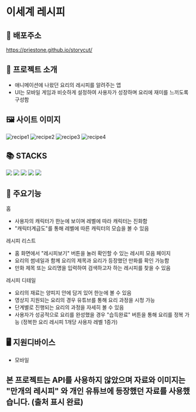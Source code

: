 # 이세계 레시피

## 🔗 배포주소

https://priestone.github.io/storycut/

## 📁 프로젝트 소개

- 애니메이션에 나왔던 요리의 레시피를 알려주는 앱
- UI는 모바일 게임과 비슷하게 설정하여 사용자가 성장하며 요리에 재미를 느끼도록 구성함

## 🖼️ 사이트 이미지

![recipe1](https://github.com/user-attachments/assets/dabb51bd-e4a4-4254-803d-e46447a49f69)
![recipe2](https://github.com/user-attachments/assets/48b3bc2b-22aa-4824-b82a-7eca79dcfd15)
![recipe3](https://github.com/user-attachments/assets/4f313f0c-e4ad-4e28-bf75-60e8312776d7)
![recipe4](https://github.com/user-attachments/assets/aa365395-f259-47f1-b808-d8e5f01b1961)

## 📚 STACKS

<img src="https://img.shields.io/badge/React-61DAFB?style=for-the-badge&logo=react&logoColor=white">
<img src="https://img.shields.io/badge/html5-E34F26?style=for-the-badge&logo=html5&logoColor=white">
<img src="https://img.shields.io/badge/css3-663399?style=for-the-badge&logo=css3&logoColor=white">
<img src="https://img.shields.io/badge/nodedotjs-5FA04E?style=for-the-badge&logo=nodedotjs&logoColor=white">
<img src="https://img.shields.io/badge/figma-F24E1E?style=for-the-badge&logo=figma&logoColor=white">

## 📒 주요기능

홈

- 사용자의 캐릭터가 한눈에 보이며 레벨에 따라 캐릭터는 진화함
- "캐릭터계급도"를 통해 레벨에 따른 캐릭터의 모습을 볼 수 있음

레시피 리스트

- 홈 화면에서 "레시피보기" 버튼을 눌러 확인할 수 있는 레시피 모음 페이지
- 요리의 썸네일과 함께 요리의 제목과 요리가 등장했던 만화를 확인 가능함
- 만화 제목 또는 요리명을 입력하여 검색하고자 하는 레시피를 찾을 수 있음

레시피 디테일

- 요리의 재료는 양피지 안에 담겨 있어 한눈에 볼 수 있음
- 영상지 지원되는 요리의 경우 유튜브를 통해 요리 과정을 시청 가능
- 단계별로 진행되는 요리의 과정을 자세히 볼 수 있음
- 사용자가 성공적으로 요리를 완성했을 경우 "습득완료" 버튼을 통해 요리를 정복 가능 (정복한 요리 레시피 1개당 사용자 레벨 1증가)



## 🖥️ 지원디바이스

- 모바일

## 본 프로젝트는 API를 사용하지 않았으며 자료와 이미지는 "만개의 레시피" 와 개인 유튜브에 등장했던 자료를 사용했습니다. (출처 표시 완료)
